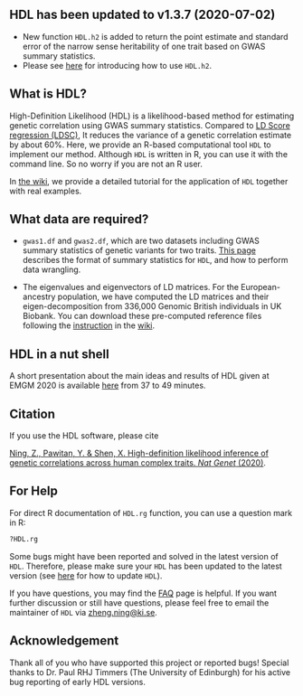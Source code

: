 HDL has been updated to v1.3.7 (2020-07-02)
------------
*   New function `HDL.h2` is added to return the point estimate and standard error of the narrow sense heritability of one trait based on GWAS summary statistics. 
*   Please see [here](https://github.com/zhenin/HDL/wiki/Syntax-and-results-of-HDL#Estimating-heritability-using-HDL) for introducing how to use `HDL.h2`.

What is HDL?
------------

High-Definition Likelihood (HDL) is a likelihood-based method for estimating genetic correlation using GWAS summary statistics. 
Compared to [LD Score regression (LDSC)](https://github.com/bulik/ldsc), It reduces the variance of a genetic correlation estimate by about 60%. 
Here, we provide an R-based computational tool `HDL` to implement our method. Although `HDL` is written in R, 
you can use it with the command line. So no worry if you are not an R user.

In [the wiki](https://github.com/zhenin/HDL/wiki), we provide a detailed tutorial for the application of `HDL` together with real examples. 


What data are required?
-----------------------

-   `gwas1.df` and `gwas2.df`, which are two datasets including GWAS summary statistics of genetic variants for two traits. [This page](https://github.com/zhenin/HDL/wiki/Format-of-summary-statistics) describes the format of summary statistics for `HDL`, and how to perform data wrangling.

*   The eigenvalues and eigenvectors of LD matrices. For the European-ancestry population, 
we have computed the LD matrices and their eigen-decomposition from 336,000 Genomic British individuals in UK Biobank. 
You can download these pre-computed reference files following the [instruction](https://github.com/zhenin/HDL/wiki/Reference-panels) 
in the [wiki](https://github.com/zhenin/HDL/wiki).

HDL in a nut shell
-----------------------
A short presentation about the main ideas and results of HDL given at EMGM 2020 is available [here](https://www.youtube.com/watch?v=Q2VR1iL4l9o&list=PLnJh2XY-rMTnOdlGMEUgJfoS_Uu9Qcun0&index=6&t=0s) from 37 to 49 minutes.


Citation
--------
If you use the HDL software, please cite

[Ning, Z., Pawitan, Y. & Shen, X. High-definition likelihood inference of genetic correlations across human complex traits. _Nat Genet_ (2020)](https://www.nature.com/articles/s41588-020-0653-y).


For Help
--------

For direct R documentation of `HDL.rg` function, you can use a question mark in R:

``` r
?HDL.rg
```

Some bugs might have been reported and solved in the latest version of `HDL`. Therefore, please make sure your `HDL` has been updated to the latest version (see [here](https://github.com/zhenin/HDL/wiki/Installation-and-update#Updating-HDL) for how to update `HDL`).

If you have questions, you may find the [FAQ](https://github.com/zhenin/HDL/wiki/FAQ) page is helpful. If you want further discussion or still have questions, please feel free to email the maintainer of `HDL` via <zheng.ning@ki.se>.

Acknowledgement
--------

Thank all of you who have supported this project or reported bugs! Special thanks to Dr. Paul RHJ Timmers (The University of Edinburgh) for his active bug reporting of early HDL versions.
